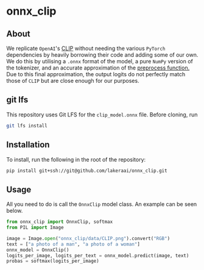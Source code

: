 # onnx_clip

## About
We replicate `OpenAI`'s [CLIP](https://github.com/openai/CLIP) without needing the
various `PyTorch` dependencies by heavily borrowing their code and adding some of our own. We do this by utilising a `.onnx` format of the model, a pure `NumPy` version of the tokenizer, 
and an accurate approximation of the [preprocess function.](https://github.com/openai/CLIP/blob/main/clip/clip.py#L79)
Due to this final approximation, the output logits do
not perfectly match those of `CLIP` but are close enough for our purposes.

## git lfs
This repository uses Git LFS for the `clip_model.onnx` file. Before cloning, run
```bash
git lfs install
```

## Installation
To install, run the following in the root of the repository:
```bash
pip install git+ssh://git@github.com/lakeraai/onnx_clip.git 
```

## Usage

All you need to do is call the `OnnxClip` model class. An example can be seen below.

```python
from onnx_clip import OnnxClip, softmax
from PIL import Image

image = Image.open("onnx_clip/data/CLIP.png").convert("RGB")
text = ["a photo of a man", "a photo of a woman"]
onnx_model = OnnxClip()
logits_per_image, logits_per_text = onnx_model.predict(image, text)
probas = softmax(logits_per_image)
```

